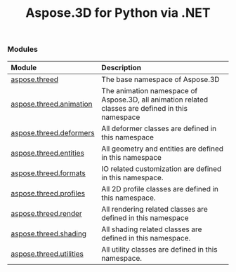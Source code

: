 ﻿---
title: Aspose.3D for Python via .NET
second_title: Aspose.3D for Python via .NET API References
description: 
type: docs
weight: 10
url: /python-net/
is_root: true
---

### Modules
| Module | Description |
| :- | :- |
| [aspose.threed](/3d/python-net/aspose.threed) | The base namespace of Aspose.3D |
| [aspose.threed.animation](/3d/python-net/aspose.threed.animation) | The animation namespace of Aspose.3D, all animation related classes are defined in this namespace |
| [aspose.threed.deformers](/3d/python-net/aspose.threed.deformers) | All deformer classes are defined in this namespace |
| [aspose.threed.entities](/3d/python-net/aspose.threed.entities) | All geometry and entities are defined in this namespace |
| [aspose.threed.formats](/3d/python-net/aspose.threed.formats) | IO related customization are defined in this namespace. |
| [aspose.threed.profiles](/3d/python-net/aspose.threed.profiles) | All 2D profile classes are defined in this namespace. |
| [aspose.threed.render](/3d/python-net/aspose.threed.render) | All rendering related classes are defined in this namespace |
| [aspose.threed.shading](/3d/python-net/aspose.threed.shading) | All shading related classes are defined in this namespace. |
| [aspose.threed.utilities](/3d/python-net/aspose.threed.utilities) | All utility classes are defined in this namespace. |


